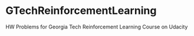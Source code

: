 # GTechReinforcementLearning

HW Problems for Georgia Tech Reinforcement Learning Course on Udacity
